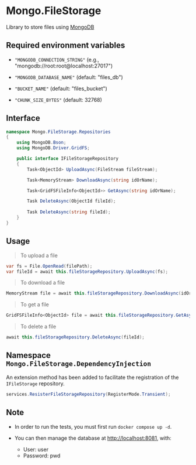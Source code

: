 # Mongo.FileStorage

Library to store files using [MongoDB](https://www.Mongo.com)

## Required environment variables

- `"MONGODB_CONNECTION_STRING"` (e.g., "mongodb://root:root@localhost:27017")

- `"MONGODB_DATABASE_NAME"` (default: "files_db")

- `"BUCKET_NAME"` (default: "files_bucket")

- `"CHUNK_SIZE_BYTES"` (default: 32768)

## Interface

```C#
namespace Mongo.FileStorage.Repositories
{
    using MongoDB.Bson;
    using MongoDB.Driver.GridFS;

    public interface IFileStorageRepository
    {
        Task<ObjectId> UploadAsync(FileStream fileStream);

        Task<MemoryStream> DownloadAsync(string idOrName);

        Task<GridFSFileInfo<ObjectId>> GetAsync(string idOrName);

        Task DeleteAsync(ObjectId fileId);
        
        Task DeleteAsync(string fileId);
    }
}
```

## Usage

> To upload a file

```C#
var fs = File.OpenRead(filePath);
var fileId = await this.fileStorageRepository.UploadAsync(fs);
```

> To download a file

```C#
MemoryStream file = await this.fileStorageRepository.DownloadAsync(idOrName);
```

> To get a file

```C#
GridFSFileInfo<ObjectId> file = await this.fileStorageRepository.GetAsync(idOrName);
```

> To delete a file

```C#
await this.fileStorageRepository.DeleteAsync(fileId);
````

## Namespace `Mongo.FileStorage.DependencyInjection`

An extension method has been added to facilitate the registration of the `IFileStorage` repository.

```C#
services.ResisterFileStorageRepository(RegisterMode.Transient);
````

## Note

- In order to run the tests, you must first run `docker compose up -d`.

- You can then manage the database at [http://localhost:8081](http://localhost:8081), with:
  - User: user
  - Password: pwd